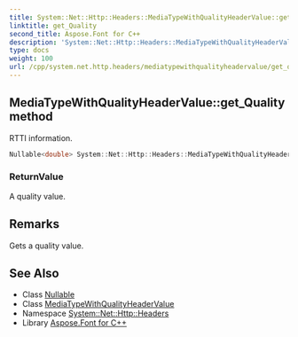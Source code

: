 ```yaml
---
title: System::Net::Http::Headers::MediaTypeWithQualityHeaderValue::get_Quality method
linktitle: get_Quality
second_title: Aspose.Font for C++
description: 'System::Net::Http::Headers::MediaTypeWithQualityHeaderValue::get_Quality method. RTTI information in C++.'
type: docs
weight: 100
url: /cpp/system.net.http.headers/mediatypewithqualityheadervalue/get_quality/
---
```

## MediaTypeWithQualityHeaderValue::get_Quality method


RTTI information.

```cpp
Nullable<double> System::Net::Http::Headers::MediaTypeWithQualityHeaderValue::get_Quality()
```


### ReturnValue

A quality value.
## Remarks


Gets a quality value. 
## See Also

* Class [Nullable](../../../system/nullable/)
* Class [MediaTypeWithQualityHeaderValue](../)
* Namespace [System::Net::Http::Headers](../../)
* Library [Aspose.Font for C++](../../../)
